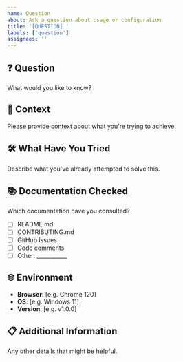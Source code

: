 ```yaml
---
name: Question
about: Ask a question about usage or configuration
title: '[QUESTION] '
labels: ['question']
assignees: ''
---
```


## ❓ Question
What would you like to know?

## 🎯 Context
Please provide context about what you're trying to achieve.

## 🛠️ What Have You Tried
Describe what you've already attempted to solve this.

## 📚 Documentation Checked
Which documentation have you consulted?
- [ ] README.md
- [ ] CONTRIBUTING.md
- [ ] GitHub Issues
- [ ] Code comments
- [ ] Other: ___________

## 🌐 Environment
- **Browser**: [e.g. Chrome 120]
- **OS**: [e.g. Windows 11]
- **Version**: [e.g. v1.0.0]

## 📋 Additional Information
Any other details that might be helpful.
